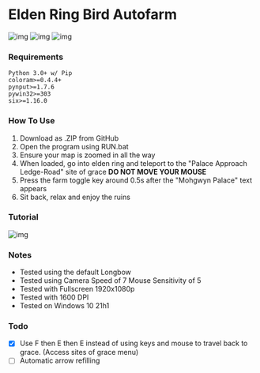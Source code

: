 # Elden Ring Bird Autofarm
![img](https://img.shields.io/badge/Python-FFD43B?style=for-the-badge&logo=python&logoColor=blue)
![img](https://img.shields.io/badge/windows%20terminal-4D4D4D?style=for-the-badge&logo=windows%20terminal&logoColor=white)
![img](https://img.shields.io/badge/Windows-0078D6?style=for-the-badge&logo=windows&logoColor=white)
### Requirements
```
Python 3.0+ w/ Pip
coloram>=0.4.4+
pynput>=1.7.6
pywin32>=303
six>=1.16.0
```
### How To Use
1) Download as .ZIP from GitHub 
2) Open the program using RUN.bat
3) Ensure your map is zoomed in all the way
4) When loaded, go into elden ring and teleport to the "Palace Approach Ledge-Road" site of grace **DO NOT MOVE YOUR MOUSE**
5) Press the farm toggle key around 0.5s after the "Mohgwyn Palace" text appears
6) Sit back, relax and enjoy the ruins
### Tutorial
![img](tutorial.gif)
### Notes
- Tested using the default Longbow
- Tested using Camera Speed of 7 Mouse Sensitivity of 5
- Tested with Fullscreen 1920x1080p
- Tested with 1600 DPI
- Tested on Windows 10 21h1
 ### Todo
 - [x] Use F then E then E instead of using keys and mouse to travel back to grace. (Access sites of grace menu)
 - [ ] Automatic arrow refilling

